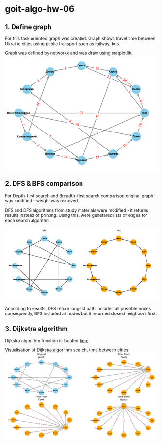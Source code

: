 # goit-algo-hw-06

## 1. Define graph

For this task oriented graph was created. Graph shows travel time between Ukraine cities using public transport such as railway, bus. 

Graph was defined by [networkx](01/graph.py#L11) and was draw using matplotlib.
![graph](images/graph01.png)


## 2. DFS & BFS comparison
For Depth-first search and Breadth-first search comparison original graph was modified - weight was removed. 

DFS and DFS algorithms from study materials were modified - it returns results instead of printing. Using this, were genetared lists of edges for each search algorithm.

![graph](images/graph02.png)

According to results, DFS return longest path included all possible nodes consequently, BFS included all nodes but it returned closest neighbors first.

## 3. Dijkstra algorithm
Dijkstra algorithm function is located [here](03/dijkstra_search.py). 

Visualisation of Dijkstra algorithm search, time between cities:
![graph](images/graph03.png)
